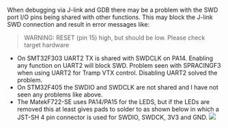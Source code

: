 When debugging via J-link and GDB there may be a problem with the SWD port I/O pins being shared with other functions. This may block the J-link SWD connection and result in error messages like:

> WARNING: RESET (pin 15) high, but should be low. Please check target hardware

* On SMT32F303 UART2 TX is shared with SWDCLK on PA14. Enabling any function on UART2 will block SWD. Problem seen with SPRACINGF3 when using UART2 for Tramp VTX control. Disabling UART2 solved the problem.
* On STM32F405 the SWDIO and SWDCLK are not shared and I have not seen any problems like above.
* The MatekF722-SE uses PA14/PA15 for the LEDS, but if the LEDs are removed this at least gives pads to solder to as shown below in which a JST-SH 4 pin connector is used for SWDIO, SWDCK, 3V3 and GND.
![](https://user-images.githubusercontent.com/11480839/63185119-0fb64c00-c051-11e9-9bdb-56a7244bf62e.jpeg)